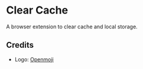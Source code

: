 # Clear Cache

A browser extension to clear cache and local storage.

## Credits

- Logo: [Openmoji](https://openmoji.org/library/emoji-1F9F9/)
